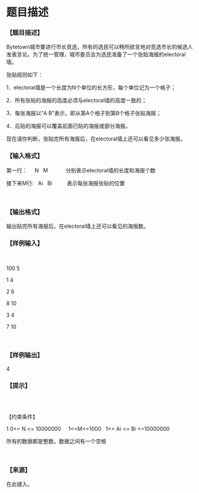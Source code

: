 # 题目描述


<h3>
【题目描述】
</h3>
<p>
Bytetown城市要进行市长竞选，所有的选民可以畅所欲言地对竞选市长的候选人发表言论。为了统一管理，城市委员会为选民准备了一个张贴海报的electoral墙。
</p>
<p>
张贴规则如下：
</p>
<p>
1．electoral墙是一个长度为N个单位的长方形，每个单位记为一个格子；
</p>
<p>
2．所有张贴的海报的高度必须与electoral墙的高度一致的；
</p>
<p>
3．每张海报以“A B”表示，即从第A个格子到第B个格子张贴海报；
</p>
<p>
4．后贴的海报可以覆盖前面已贴的海报或部分海报。
</p>
<p>
现在请你判断，张贴完所有海报后，在electoral墙上还可以看见多少张海报。
</p>
<h3>
【输入格式】
</h3>
<p>
第一行：     N   M            分别表示electoral墙的长度和海报个数
</p>
<p>
接下来M行:   Ai   Bi          表示每张海报张贴的位置
</p>
<p>
<br/>
</p>
<h3>
【输出格式】
</h3>
<p>
输出贴完所有海报后，在electoral墙上还可以看见的海报数。
</p>
<h3>
【样例输入】
</h3>
<p>
<br/>
</p>
<p>
100 5
</p>
<p>
1 4
</p>
<p>
2 6
</p>
<p>
8 10
</p>
<p>
3 4
</p>
<p>
7 10
</p>
<p>
<br/>
</p>
<h3>
【样例输出】
</h3>
<p>
4
</p>
<h3>
【提示】
</h3>
<p>
<br/>
</p>
<p>
<img alt="" src="/upload/image/20140718/20140718165528_92736.png"/> 
</p>
<p>
【约束条件】
</p>
<p>
1 0&lt;= N &lt;= 10000000     1&lt;=M&lt;=1000   1&lt;= Ai &lt;= Bi &lt;=10000000
</p>
<p>
所有的数据都是整数。数据之间有一个空格
</p>
<p>
<br/>
</p>
<h3>
【来源】
</h3>
<p>
在此键入。
</p>
